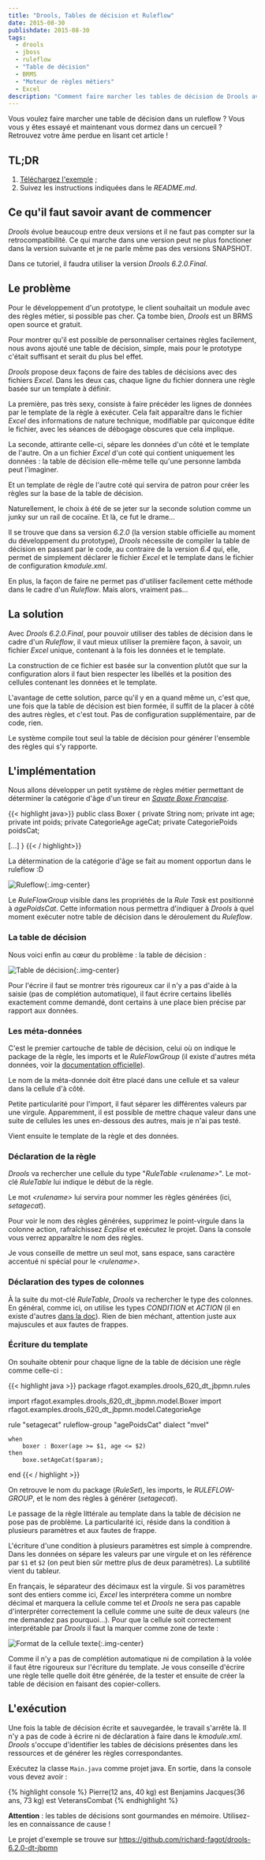 ```yaml
---
title: "Drools, Tables de décision et Ruleflow"
date: 2015-08-30
publishdate: 2015-08-30
tags: 
  - drools
  - jboss
  - ruleflow
  - "Table de décision"
  - BRMS
  - "Moteur de règles métiers"
  - Excel
description: "Comment faire marcher les tables de décision de Drools avec un ruleflow"
---
```


Vous voulez faire marcher une table de décision dans un ruleflow ? Vous vous y êtes essayé et maintenant vous dormez dans un cercueil ? Retrouvez votre âme perdue en lisant cet article !


## TL;DR
1. [Téléchargez l'exemple](https://github.com/richard-fagot/drools-6.2.0-dt-jbpmn) ;
2. Suivez les instructions indiquées dans le *README.md*.

## Ce qu'il faut savoir avant de commencer
*Drools* évolue beaucoup entre deux versions et il ne faut pas compter sur la retrocompatibilité. Ce qui marche dans une version peut ne plus fonctioner dans la version suivante et je ne parle même pas des versions SNAPSHOT.

Dans ce tutoriel, il faudra utiliser la version *Drools 6.2.0.Final*.

## Le problème
Pour le développement d'un prototype, le client souhaitait un module avec des règles métier, si possible pas cher. Ça tombe bien, *Drools* est un BRMS open source et gratuit.

Pour montrer qu'il est possible de personnaliser certaines règles facilement, nous avons ajouté une table de décision, simple, mais pour le prototype c'était suffisant et serait du plus bel effet.

*Drools* propose deux façons de faire des tables de décisions avec des fichiers *Excel*. Dans les deux cas, chaque ligne du fichier donnera une règle basée sur un template à définir.

La première, pas très sexy, consiste à faire précéder les lignes de données par le template de la règle à exécuter. Cela fait apparaître dans le fichier *Excel* des informations de nature technique, modifiable par quiconque édite le fichier, avec les séances de débogage obscures que cela implique.

La seconde, attirante celle-ci, sépare les données d'un côté et le template de l'autre. On a un fichier *Excel* d'un coté qui contient uniquement les données : la table de décision elle-même telle qu'une personne lambda peut l'imaginer.

Et un template de règle de l'autre coté qui servira de patron pour créer les règles sur la base de la table de décision.

Naturellement, le choix à été de se jeter sur la seconde solution comme un junky sur un rail de cocaïne. Et là, ce fut le drame...

Il se trouve que dans sa version *6.2.0* (la version stable officielle au moment du développement du prototype), *Drools*  nécessite de compiler la table de décision en passant par le code, au contraire de la version *6.4* qui, elle, permet de simplement déclarer le fichier *Excel* et le template dans le fichier de configuration *kmodule.xml*. 

En plus, la façon de faire ne permet pas d'utiliser facilement cette méthode dans le cadre d'un *Ruleflow*. Mais alors, vraiment pas...


## La solution
Avec *Drools 6.2.0.Final*, pour pouvoir utiliser des tables de décision dans le cadre d'un *Ruleflow*, il vaut mieux utiliser la première façon, à savoir, un fichier *Excel* unique, contenant à la fois les données et le template. 

La construction de ce fichier est basée sur la convention plutôt que sur la configuration alors il faut bien respecter les libellés et la position des cellules contenant les données et le template. 

L'avantage de cette solution, parce qu'il y en a quand même un, c'est que, une fois que la table de décision est bien formée, il suffit de la placer à côté des autres règles, et c'est tout. Pas de configuration supplémentaire, par de code, rien. 

Le système compile tout seul la table de décision pour générer l'ensemble des règles qui s'y rapporte.

## L'implémentation
Nous allons développer un petit système de règles métier permettant de déterminer la catégorie d'âge d'un tireur en [*Savate Boxe Française*](http://www.esprit-savate.fr). 

{{< highlight java>}}
public class Boxer {
  private String nom;
  private int age;
  private int poids;
  private CategorieAge ageCat;
  private CategoriePoids poidsCat;
      
   [...]
}
{{< / highlight>}}

La détermination de la catégorie d'âge se fait au moment opportun dans le ruleflow :D

![Ruleflow]({{site.imagebaseurl}}/assets/images/drools-dt-jbpmn/ruleflow.png){:.img-center}

Le *RuleFlowGroup* visible dans les propriétés de la *Rule Task* est positionné à *agePoidsCat*. Cette information nous permettra d'indiquer à *Drools* à quel moment exécuter notre table de décision dans le déroulement du *Ruleflow*.

### La table de décision

Nous voici enfin au cœur du problème : la table de décision :

![Table de décision]({{site.imagebaseurl}}/assets/images/drools-dt-jbpmn/dt.png){:.img-center}

Pour l'écrire il faut se montrer très rigoureux car il n'y a pas d'aide à la saisie (pas de complétion automatique), il faut écrire certains libellés exactement comme demandé, dont certains à une place bien précise par rapport aux données.

### Les méta-données
C'est le premier cartouche de table de décision, celui où on indique le package de la règle, les imports et le *RuleFlowGroup* (il existe d'autres méta données, voir la [documentation officielle](http://docs.jboss.org/drools/release/6.2.0.Final/drools-docs/html_single/index.html)).

Le nom de la méta-donnée doit être placé dans une cellule et sa valeur dans la cellule d'à côté. 

Petite particularité pour l'import, il faut séparer les différentes valeurs par une virgule. Apparemment, il est possible de mettre chaque valeur dans une suite de cellules les unes en-dessous des autres, mais je n'ai pas testé.

Vient ensuite le template de la règle et des données. 

### Déclaration de la règle
*Drools* va rechercher une cellule du type "*RuleTable \<rulename\>*". Le mot-clé *RuleTable* lui indique le début de la règle. 

Le mot *\<rulename\>* lui servira pour nommer les règles générées (ici, *setagecat*).

Pour voir le nom des règles générées, supprimez le point-virgule dans la colonne action, rafraîchissez *Ecplise* et exécutez le projet. Dans la console vous verrez apparaître le nom des règles. 

Je vous conseille de mettre un seul mot, sans espace, sans caractère accentué ni spécial pour le *\<rulename\>*.

### Déclaration des types de colonnes
À la suite du mot-clé *RuleTable*, *Drools* va rechercher le type des colonnes. En général, comme ici, on utilise les types *CONDITION* et *ACTION* (il en existe d'autres [dans la doc](http://docs.jboss.org/drools/release/6.2.0.Final/drools-docs/html_single/index.html#d0e5258)). Rien de bien méchant, attention juste aux majuscules et aux fautes de frappes.

### Écriture du template
On souhaite obtenir pour chaque ligne de la table de décision une règle comme celle-ci :

{{< highlight java >}}
package rfagot.examples.drools_620_dt_jbpmn.rules

import rfagot.examples.drools_620_dt_jbpmn.model.Boxer
import rfagot.examples.drools_620_dt_jbpmn.model.CategorieAge


rule "setagecat"
ruleflow-group "agePoidsCat"
dialect "mvel"

    when
        boxer : Boxer(age >= $1, age <= $2)
    then
        boxe.setAgeCat($param);
end 
{{< / highlight >}}

On retrouve le nom du package (*RuleSet*), les imports, le *RULEFLOW-GROUP*, et le nom des règles à générer (*setagecat*).

Le passage de la règle littérale au template dans la table de décision ne pose pas de problème. La particularité ici, réside dans la condition à plusieurs paramètres et aux fautes de frappe.

L'écriture d'une condition à plusieurs paramètres est simple à comprendre. Dans les données on sépare les valeurs par une virgule et on les référence par `$1` et `$2` (on peut bien sûr mettre plus de deux paramètres). La subtilité vient du tableur. 

En français, le séparateur des décimaux est la virgule. Si vos paramètres sont des entiers comme ici, *Excel* les interprétera comme un nombre décimal et marquera la cellule comme tel et *Drools* ne sera pas capable d'interpréter correctement la cellule comme une suite de deux valeurs (ne me demandez pas pourquoi...). Pour que la cellule soit correctement interprétable par *Drools* il faut la marquer comme zone de texte :

![Format de la cellule texte]({{site.imagebaseurl}}/assets/images/drools-dt-jbpmn/cellule-texte.png){:.img-center}

Comme il n'y a pas de complétion automatique ni de compilation à la volée il faut être rigoureux sur l'écriture du template. Je vous conseille d'écrire une règle telle quelle doit être générée, de la tester et ensuite de créer la table de décision en faisant des copier-collers.

## L'exécution
Une fois la table de décision écrite et sauvegardée, le travail s'arrête là. Il n'y a pas de code à écrire ni de déclaration à faire dans le *kmodule.xml*. *Drools* s'occupe d'identifier les tables de décisions présentes dans les ressources et de générer les règles correspondantes.

Exécutez la classe `Main.java` comme projet java. En sortie, dans la console vous devez avoir :

{% highlight console %}
Pierre(12 ans, 40 kg) est Benjamins
Jacques(36 ans, 73 kg) est VeteransCombat
{% endhighlight %}

**Attention** : les tables de décisions sont gourmandes en mémoire. Utilisez-les en connaissance de cause !


Le projet d'exemple se trouve sur <https://github.com/richard-fagot/drools-6.2.0-dt-jbpmn>
